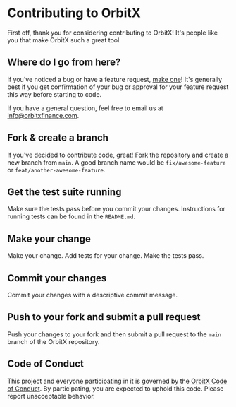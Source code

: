 # Contributing to OrbitX

First off, thank you for considering contributing to OrbitX! It's people like you that make OrbitX such a great tool.

## Where do I go from here?

If you've noticed a bug or have a feature request, [make one](https://github.com/orbitxfinance/orbitx-token/issues)! It's generally best if you get confirmation of your bug or approval for your feature request this way before starting to code.

If you have a general question, feel free to email us at [info@orbitxfinance.com](mailto:info@orbitxfinance.com).

## Fork & create a branch

If you've decided to contribute code, great! Fork the repository and create a new branch from `main`. A good branch name would be `fix/awesome-feature` or `feat/another-awesome-feature`.

## Get the test suite running

Make sure the tests pass before you commit your changes. Instructions for running tests can be found in the `README.md`.

## Make your change

Make your change. Add tests for your change. Make the tests pass.

## Commit your changes

Commit your changes with a descriptive commit message.

## Push to your fork and submit a pull request

Push your changes to your fork and then submit a pull request to the `main` branch of the OrbitX repository.

## Code of Conduct

This project and everyone participating in it is governed by the [OrbitX Code of Conduct](CODE_OF_CONDUCT.md). By participating, you are expected to uphold this code. Please report unacceptable behavior. 

